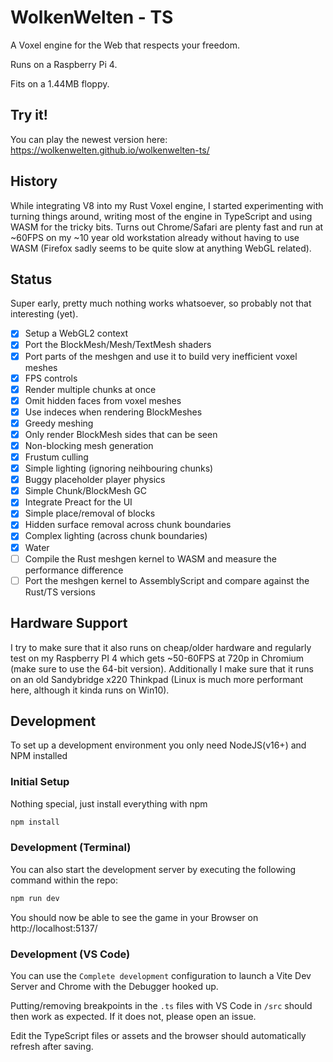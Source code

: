 # WolkenWelten - TS
A Voxel engine for the Web that respects your freedom.

Runs on a Raspberry Pi 4.

Fits on a 1.44MB floppy.

## Try it!
You can play the newest version here: https://wolkenwelten.github.io/wolkenwelten-ts/

## History
While integrating V8 into my Rust Voxel engine, I started experimenting with turning things around, writing most of the engine in TypeScript and using WASM for the tricky bits. Turns out Chrome/Safari are plenty fast and run at ~60FPS on my ~10 year old workstation already without having to use WASM (Firefox sadly seems to be quite slow at anything WebGL related).

## Status
Super early, pretty much nothing works whatsoever, so probably not that interesting (yet).

- [X] Setup a WebGL2 context
- [X] Port the BlockMesh/Mesh/TextMesh shaders
- [X] Port parts of the meshgen and use it to build very inefficient voxel meshes
- [X] FPS controls
- [X] Render multiple chunks at once
- [X] Omit hidden faces from voxel meshes
- [X] Use indeces when rendering BlockMeshes
- [X] Greedy meshing
- [X] Only render BlockMesh sides that can be seen
- [X] Non-blocking mesh generation
- [X] Frustum culling
- [X] Simple lighting (ignoring neihbouring chunks)
- [X] Buggy placeholder player physics
- [X] Simple Chunk/BlockMesh GC
- [X] Integrate Preact for the UI
- [X] Simple place/removal of blocks
- [X] Hidden surface removal across chunk boundaries
- [X] Complex lighting (across chunk boundaries)
- [X] Water
- [ ] Compile the Rust meshgen kernel to WASM and measure the performance difference
- [ ] Port the meshgen kernel to AssemblyScript and compare against the Rust/TS versions

## Hardware Support
I try to make sure that it also runs on cheap/older hardware and regularly test on my Raspberry PI 4 which gets ~50-60FPS at 720p in Chromium (make sure to use the 64-bit version). Additionally I make sure that it runs on an old Sandybridge x220 Thinkpad (Linux is much more performant here, although it kinda runs on Win10).

## Development
To set up a development environment you only need NodeJS(v16+) and NPM installed

### Initial Setup
Nothing special, just install everything with npm
```bash
npm install
```

### Development (Terminal)
You can also start the development server by executing the following command within the repo:
```bash
npm run dev
```
You should now be able to see the game in your Browser on http://localhost:5137/


### Development (VS Code)
You can use the `Complete development` configuration to launch a Vite Dev Server and Chrome with the Debugger hooked up.

Putting/removing breakpoints in the `.ts` files with VS Code in `/src` should then work as expected.
If it does not, please open an issue.

Edit the TypeScript files or assets and the browser should automatically refresh after saving.
